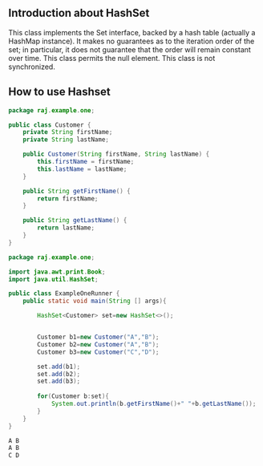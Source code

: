 ## Introduction about HashSet ##
This class implements the Set interface, backed by a hash table (actually a HashMap instance). It makes no guarantees as to the iteration order of the set; in particular, it does not guarantee that the order will remain constant over time. This class permits the null element. This class is not synchronized. 


## How to use Hashset ##
```java
package raj.example.one;

public class Customer {
    private String firstName;
    private String lastName;

    public Customer(String firstName, String lastName) {
        this.firstName = firstName;
        this.lastName = lastName;
    }

    public String getFirstName() {
        return firstName;
    }

    public String getLastName() {
        return lastName;
    }
}
```

```java
package raj.example.one;

import java.awt.print.Book;
import java.util.HashSet;

public class ExampleOneRunner {
    public static void main(String [] args){

        HashSet<Customer> set=new HashSet<>();


        Customer b1=new Customer("A","B");
        Customer b2=new Customer("A","B");
        Customer b3=new Customer("C","D");

        set.add(b1);
        set.add(b2);
        set.add(b3);
        
        for(Customer b:set){
            System.out.println(b.getFirstName()+" "+b.getLastName());
        }
    }
}

```

```java
A B
A B
C D
```
